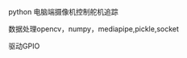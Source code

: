 python
电脑端摄像机控制舵机追踪
<html>

<body>
<p style="font-family:color:red;fredfont-size:50px;">数据处理opencv，numpy，mediapipe,pickle,socket</p>
<p style="font-family:color:red;fredfont-size:50px;">驱动GPIO</p>
</body>

</html>
